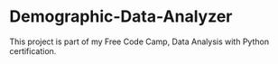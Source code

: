 # Demographic-Data-Analyzer
This project is part of my Free Code Camp, Data Analysis with Python certification.
